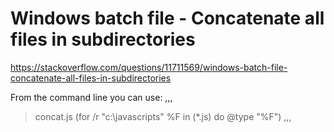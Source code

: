 # Windows batch file - Concatenate all files in subdirectories

https://stackoverflow.com/questions/11711569/windows-batch-file-concatenate-all-files-in-subdirectories

From the command line you can use:
,,,
>concat.js (for /r "c:\javascripts" %F in (*.js) do @type "%F")
,,,